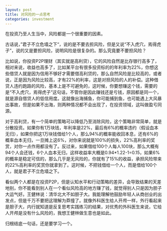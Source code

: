 ```yaml
---
layout: post
title: 对风险的一点思考
categories: investment
---
```


在投资乃至人生当中，风险都是一个很重要的因素。

古话说，”君子不立危墙之下“，说的是不要去担风险，但是又说“不入虎穴，焉得虎子”，说的又是要担风险，说明风险是很复杂的。那么究竟要不要担风险？

比如说，你投资P2P理财（其实就是高利贷），它的风险自然是比存银行高多了，相对来说，收益也高多了，比如某平台有很多投资标的的年利率为22%，你想这些借贷人就是因为信用不够好才需要借高利贷的，那么自然风险是比较高的，或者说，正是因为风险比较高，才有22%的利率，这是对担风险的人的补偿。这种借贷人违约跑路的风险，基本上是不可避免的，这时候，你要想赚这个钱，需要的是“不入虎穴，焉得虎子”这句话，不管你是因此赚钱还是亏钱，原因都是同一个，就是源自借贷人的低信用度。这就像出海捕鱼，你可能捕到鱼，也可能遇上大风暴出事故，但是如果不出海，则两种情况都不会出现了，在投资领域，这叫做盈亏同源。

对于高利贷，有一个简单的策略可以降低乃至消除风险，这个策略非常简单，就是分散投资。如果你有1万块钱，年利率是22%，最后有6%的概率违约（假设血本无归），如果你把这1万块钱借给1个人，那么94%的概率能收回本息，还有6%的概率血本无归，一旦摊上这6%，对你来说就是100%的损失，22%高利率的奖赏，对你一点作用都没有了。反过来，如果借给100个人每人100块，那么大概有94个人会还钱，6个人血本无归，这样收益率大概是0.94*1.22-1=0.15，如果6%的概率是稳定可信的，那么几乎是无风险的，你就有了15%的收益，承担风险带来的22%高利率的奖赏你就拿到了。这时候，不把钱借给一个人，而是借给100个人，就是君子不立危墙之下。

看似两个人都是在投资P2P，但是认知水平和行动策略的差异，会导致结果的天差地别，你不能看到别人在一个看似风险高的地方赚了钱，就觉得别人只是因为胆子大运气好。王健林说：清华北大不如胆子大。我能理解他鼓励年轻人从商创业的出发点，但是千万不要把这理解为莽撞了。就像外科医生给人开颅一样，外行看起来是胆子大，内行就知道是反复思考实践练习的结果，对优秀的外科医生来说，它给人开颅是没有什么风险的，我想王健林做生意也是如此。

归根结底一句话，还是要学习一个。

